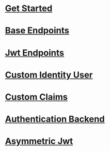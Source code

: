 # [Get Started](get-started.md)
# [Base Endpoints](base-endpoints.md)
# [Jwt Endpoints](jwt-endpoints.md)
# [Custom Identity User](custom-identity-user.md)
# [Custom Claims](custom-claims.md)
# [Authentication Backend](custom-authenticator.md)
# [Asymmetric Jwt](asym-jwt.md)